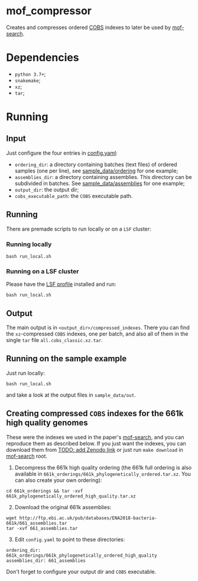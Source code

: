 # mof_compressor

Creates and compresses ordered [COBS](https://github.com/iqbal-lab-org/cobs) indexes to later be used by
[mof-search](https://github.com/karel-brinda/mof-search).

# Dependencies

* `python 3.7+`;
* `snakemake`;
* `xz`;
* `tar`;

# Running

## Input

Just configure the four entries in [config.yaml](config.yaml):
* `ordering_dir`: a directory containing batches (text files) of ordered samples (one per line),
see [sample_data/ordering](sample_data/ordering) for one example;
* `assemblies_dir`: a directory containing assemblies. This directory can be subdivided in batches.
See [sample_data/assemblies](sample_data/assemblies) for one example;
* `output_dir`: the output dir;
* `cobs_executable_path`: the `COBS` executable path.

## Running

There are premade scripts to run locally or on a `LSF` cluster:

### Running locally

```
bash run_local.sh
```

### Running on a LSF cluster

Please have the [LSF profile](https://github.com/Snakemake-Profiles/lsf) installed and run:

```
bash run_local.sh
```

## Output

The main output is in `<output_dir>/compressed_indexes`. There you can find the `xz`-compressed `COBS` indexes, one
per batch, and also all of them in the single `tar` file `all.cobs_classic.xz.tar`.

## Running on the sample example

Just run locally:

```
bash run_local.sh
```

and take a look at the output files in `sample_data/out`.

## Creating compressed `COBS` indexes for the 661k high quality genomes

These were the indexes we used in the paper's [mof-search][1], and you can reproduce them as described below. If you
just want the indexes, you can download them from [TODO: add Zenodo link](zenodo) or just run `make download` in
[mof-search][1] root.

1. Decompress the 661k high quality ordering (the 661k full ordering is also available in
`661k_orderings/661k_phylogenetically_ordered.tar.xz`. You can also create your own ordering):
```
cd 661k_orderings && tar -xvf 661k_phylogenetically_ordered_high_quality.tar.xz
```

2. Download the original 661k assemblies:

```
wget http://ftp.ebi.ac.uk/pub/databases/ENA2018-bacteria-661k/661_assemblies.tar
tar -xvf 661_assemblies.tar
```

3. Edit `config.yaml` to point to these directories:
```
ordering_dir: 661k_orderings/661k_phylogenetically_ordered_high_quality
assemblies_dir: 661_assemblies
```
Don't forget to configure your output dir and `COBS` executable.

[1]: https://github.com/karel-brinda/mof-search
